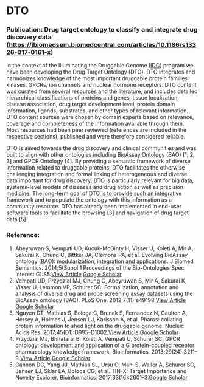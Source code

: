 # DTO
### Publication: Drug target ontology to classify and integrate drug discovery data (https://jbiomedsem.biomedcentral.com/articles/10.1186/s13326-017-0161-x)

In the context of the Illuminating the Druggable Genome ([IDG](https://commonfund.nih.gov/idg)) program we have been developing the Drug Target Ontology (DTO). DTO integrates and harmonizes knowledge of the most important druggable protein families: kinases, GPCRs, ion channels and nuclear hormone receptors. DTO content was curated from several resources and the literature, and includes detailed hierarchical classifications of proteins and genes, tissue localization, disease association, drug target development level, protein domain information, ligands, substrates, and other types of relevant information. DTO content sources were chosen by domain experts based on relevance, coverage and completeness of the information available through them. Most resources had been peer reviewed (references are included in the respective sections), published and were therefore considered reliable. 

DTO is aimed towards the drug discovery and clinical communities and was built to align with other ontologies including BioAssay Ontology (BAO) [1, 2, 3] and GPCR Ontology [4]. By providing a semantic framework of diverse information related to druggable proteins, DTO facilitates the otherwise challenging integration and formal linking of heterogeneous and diverse data important for drug discovery. DTO is particularly relevant for big data, systems-level models of diseases and drug action as well as precision medicine. The long-term goal of DTO is to provide such an integrative framework and to populate the ontology with this information as a community resource. DTO has already been implemented in end-user software tools to facilitate the browsing [3] and navigation of drug target data [5].


### Reference:
1. Abeyruwan S, Vempati UD, Kucuk-McGinty H, Visser U, Koleti A, Mir A, Sakurai K, Chung C, Bittker JA, Clemons PA, et al. Evolving BioAssay ontology (BAO): modularization, integration and applications. J Biomed Semantics. 2014;5(Suppl 1 Proceedings of the Bio-Ontologies Spec Interest G):S5.[View Article](https://doi.org/10.1186/2041-1480-5-S1-S5) [Google Scholar](http://scholar.google.com/scholar_lookup?title=Evolving%20BioAssay%20ontology%20%28BAO%29%3A%20modularization%2C%20integration%20and%20applications&author=S.%20Abeyruwan&author=UD.%20Vempati&author=H.%20Kucuk-McGinty&author=U.%20Visser&author=A.%20Koleti&author=A.%20Mir&author=K.%20Sakurai&author=C.%20Chung&author=JA.%20Bittker&author=PA.%20Clemons&journal=J%20Biomed%20Semantics&volume=5&issue=Suppl%201%20Proceedings%20of%20the%20Bio-Ontologies%20Spec%20Interest%20G&pages=S5&publication_year=2014)
2. Vempati UD, Przydzial MJ, Chung C, Abeyruwan S, Mir A, Sakurai K, Visser U, Lemmon VP, Schurer SC. Formalization, annotation and analysis of diverse drug and probe screening assay datasets using the BioAssay ontology (BAO). PLoS One. 2012;7(11):e49198.[View Article](https://doi.org/10.1371/journal.pone.0049198) [Google Scholar](http://scholar.google.com/scholar_lookup?title=Formalization%2C%20annotation%20and%20analysis%20of%20diverse%20drug%20and%20probe%20screening%20assay%20datasets%20using%20the%20BioAssay%20ontology%20%28BAO%29&author=UD.%20Vempati&author=MJ.%20Przydzial&author=C.%20Chung&author=S.%20Abeyruwan&author=A.%20Mir&author=K.%20Sakurai&author=U.%20Visser&author=VP.%20Lemmon&author=SC.%20Schurer&journal=PLoS%20One&volume=7&issue=11&pages=e49198&publication_year=2012)
3. Nguyen DT, Mathias S, Bologa C, Brunak S, Fernandez N, Gaulton A, Hersey A, Holmes J, Jensen LJ, Karlsson A, et al. Pharos: collating protein information to shed light on the druggable genome. Nucleic Acids Res. 2017;45(D1):D995–D1002.[View Article](https://doi.org/10.1093/nar/gkw1072) [Google Scholar](http://scholar.google.com/scholar_lookup?title=Pharos%3A%20collating%20protein%20information%20to%20shed%20light%20on%20the%20druggable%20genome&author=DT.%20Nguyen&author=S.%20Mathias&author=C.%20Bologa&author=S.%20Brunak&author=N.%20Fernandez&author=A.%20Gaulton&author=A.%20Hersey&author=J.%20Holmes&author=LJ.%20Jensen&author=A.%20Karlsson&journal=Nucleic%20Acids%20Res&volume=45&issue=D1&pages=D995-D1002&publication_year=2017)
4. Przydzial MJ, Bhhatarai B, Koleti A, Vempati U, Schurer SC. GPCR ontology: development and application of a G protein-coupled receptor pharmacology knowledge framework. Bioinformatics. 2013;29(24):3211–9.[View Article](https://doi.org/10.1093/bioinformatics/btt565) [Google Scholar](http://scholar.google.com/scholar_lookup?title=GPCR%20ontology%3A%20development%20and%20application%20of%20a%20G%20protein-coupled%20receptor%20pharmacology%20knowledge%20framework&author=MJ.%20Przydzial&author=B.%20Bhhatarai&author=A.%20Koleti&author=U.%20Vempati&author=SC.%20Schurer&journal=Bioinformatics&volume=29&issue=24&pages=3211-3219&publication_year=2013)
5. Cannon DC, Yang JJ, Mathias SL, Ursu O, Mani S, Waller A, Schurer SC, Jensen LJ, Sklar LA, Bologa CG, et al. TIN-X: Target Importance and Novelty Explorer. Bioinformatics. 2017;33(16):2601–3.[Google Scholar](https://scholar.google.com/scholar?hl=en&q=Cannon%20DC%2C%20Yang%20JJ%2C%20Mathias%20SL%2C%20Ursu%20O%2C%20Mani%20S%2C%20Waller%20A%2C%20Schurer%20SC%2C%20Jensen%20LJ%2C%20Sklar%20LA%2C%20Bologa%20CG%2C%20et%20al.%20TIN-X%3A%20Target%20Importance%20and%20Novelty%20Explorer.%20Bioinformatics.%202017%3B33%2816%29%3A2601%E2%80%933.)
